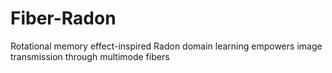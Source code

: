 # Fiber-Radon
Rotational memory effect-inspired Radon domain learning empowers image transmission through multimode fibers
